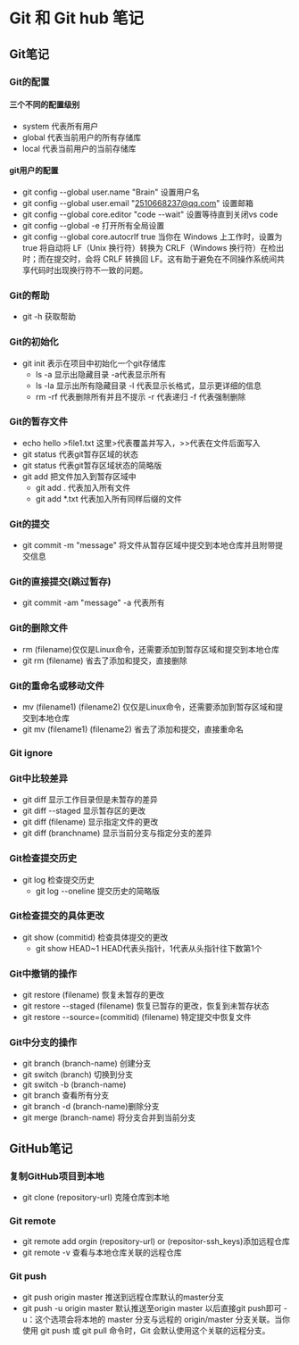 # Git 和 Git hub 笔记
## Git笔记
### Git的配置
#### 三个不同的配置级别
* system 代表所有用户
* global 代表当前用户的所有存储库
* local 代表当前用户的当前存储库
#### git用户的配置
* git config --global user.name "Brain" 设置用户名
* git config --global user.email "2510668237@qq.com" 设置邮箱
* git config --global core.editor "code --wait" 设置等待直到关闭vs code
* git config --global -e 打开所有全局设置
* git config --global core.autocrlf true 当你在 Windows 上工作时，设置为 true 将自动将 LF（Unix 换行符）转换为 CRLF（Windows 换行符）在检出时；而在提交时，会将 CRLF 转换回 LF。这有助于避免在不同操作系统间共享代码时出现换行符不一致的问题。
### Git的帮助
* git -h 获取帮助
### Git的初始化
* git init 表示在项目中初始化一个git存储库
    * ls -a 显示出隐藏目录 -a代表显示所有
    * ls -la 显示出所有隐藏目录 -l 代表显示长格式，显示更详细的信息
    * rm -rf 代表删除所有并且不提示 -r 代表递归 -f 代表强制删除
### Git的暂存文件
* echo hello >file1.txt 这里>代表覆盖并写入，>>代表在文件后面写入
* git status 代表git暂存区域的状态
* git status 代表git暂存区域状态的简略版
* git add 把文件加入到暂存区域中
  * git add . 代表加入所有文件
  * git add *.txt 代表加入所有同样后缀的文件
### Git的提交
* git commit -m "message" 将文件从暂存区域中提交到本地仓库并且附带提交信息 
### Git的直接提交(跳过暂存)
* git commit -am "message" -a 代表所有
### Git的删除文件
* rm (filename)仅仅是Linux命令，还需要添加到暂存区域和提交到本地仓库
* git rm (filename) 省去了添加和提交，直接删除
### Git的重命名或移动文件
* mv (filename1) (filename2) 仅仅是Linux命令，还需要添加到暂存区域和提交到本地仓库
* git mv (filename1) (filename2) 省去了添加和提交，直接重命名
### Git ignore
### Git中比较差异
* git diff 显示工作目录但是未暂存的差异
* git diff --staged 显示暂存区的更改
* git diff (filename) 显示指定文件的更改
* git diff (branchname) 显示当前分支与指定分支的差异
### Git检查提交历史
* git log 检查提交历史
  * git log --oneline 提交历史的简略版
### Git检查提交的具体更改
* git show (commitid) 检查具体提交的更改
    * git show HEAD~1 HEAD代表头指针，1代表从头指针往下数第1个
### Git中撤销的操作
* git restore (filename) 恢复未暂存的更改
* git restore --staged (filename) 恢复已暂存的更改，恢复到未暂存状态
* git restore --source=(commitid) (filename) 特定提交中恢复文件
### Git中分支的操作
* git branch (branch-name) 创建分支
* git switch (branch) 切换到分支
* git switch -b (branch-name)
* git branch 查看所有分支
* git branch -d (branch-name)删除分支
* git merge (branch-name) 将分支合并到当前分支
## GitHub笔记
### 复制GitHub项目到本地
* git clone (repository-url) 克隆仓库到本地
### Git remote
* git remote add orgin (repository-url) or (repositor-ssh_keys)添加远程仓库
* git remote -v 查看与本地仓库关联的远程仓库
### Git push
* git push origin master 推送到远程仓库默认的master分支
* git push -u origin master 默认推送至origin master 以后直接git push即可 -u：这个选项会将本地的 master 分支与远程的 origin/master 分支关联。当你使用 git push 或 git pull 命令时，Git 会默认使用这个关联的远程分支。